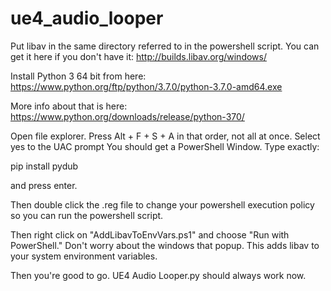 # ue4_audio_looper

Put libav in the same directory referred to in the powershell script.  You can get it here if you don't have it:
http://builds.libav.org/windows/

Install Python 3 64 bit from here:
https://www.python.org/ftp/python/3.7.0/python-3.7.0-amd64.exe

More info about that is here:
https://www.python.org/downloads/release/python-370/

Open file explorer.
Press Alt + F + S + A in that order, not all at once.
Select yes to the UAC prompt
You should get a PowerShell Window.  Type exactly:

pip install pydub

and press enter.

Then double click the .reg file to change your powershell execution policy so you can run the powershell script.

Then right click on "AddLibavToEnvVars.ps1" and choose "Run with PowerShell."  Don't worry about the windows that popup.  This adds libav to your system environment variables.

Then you're good to go.  UE4 Audio Looper.py should always work now.
